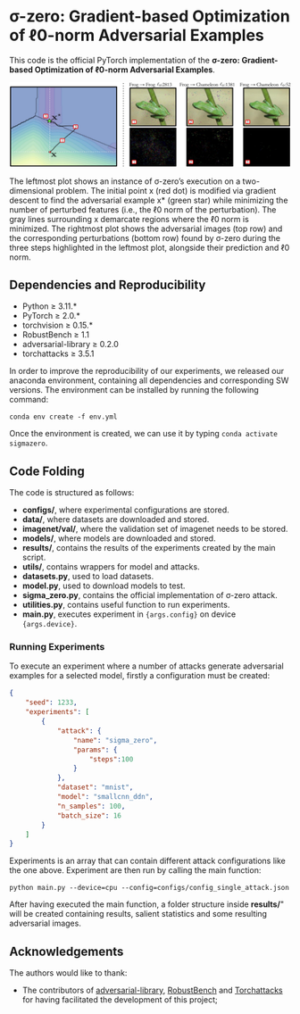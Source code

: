 # σ-zero: Gradient-based Optimization of ℓ0-norm Adversarial Examples

This code is the official PyTorch implementation of the **σ-zero: Gradient-based Optimization of ℓ0-norm Adversarial Examples**.

![Image1](sigma-zero_optimization.jpg)

The leftmost plot shows an instance of σ-zero’s execution on a two-dimensional problem. The initial point x (red dot) is modified via gradient descent to find the adversarial example x* (green star) while minimizing the number of perturbed features (i.e., the ℓ0 norm of the perturbation). The gray lines surrounding x demarcate regions where the ℓ0 norm is minimized. The rightmost plot shows the adversarial images (top row) and the corresponding perturbations (bottom row) found by σ-zero during the three steps highlighted in the leftmost plot, alongside their prediction and ℓ0 norm.
## Dependencies and Reproducibility

- Python ≥ 3.11.*
- PyTorch ≥ 2.0.*
- torchvision ≥ 0.15.*
- RobustBench ≥ 1.1
- adversarial-library ≥ 0.2.0
- torchattacks ≥ 3.5.1

In order to improve the reproducibility of our experiments, we released our anaconda environment, containing all dependencies and corresponding SW versions. 
The environment can be installed by running the following command: 

```shell
conda env create -f env.yml
```
Once the environment is created, we can use it by typing `conda activate sigmazero`.

## Code Folding

The code is structured as follows: 

- **configs/**, where experimental configurations are stored.
- **data/**, where datasets are downloaded and stored.
- **imagenet/val/**, where the validation set of imagenet needs to be stored.
- **models/**, where models are downloaded and stored.
- **results/**, contains the results of the experiments created by the main script.
- **utils/**, contains wrappers for model and attacks.
- **datasets.py**, used to load datasets.
- **model.py**, used to download models to test.
- **sigma_zero.py**, contains the official implementation of σ-zero attack.
- **utilities.py**, contains useful function to run experiments.
- **main.py**, executes experiment in `{args.config}` on device `{args.device}`.


### Running Experiments 
To execute an experiment where a number of attacks generate adversarial examples for a selected model, firstly a configuration must be created:
```json
{
    "seed": 1233,
    "experiments": [
        {
            "attack": {
                "name": "sigma_zero",
                "params": {
                    "steps":100
                }
            },
            "dataset": "mnist",
            "model": "smallcnn_ddn",
            "n_samples": 100,
            "batch_size": 16
        }
    ]
}
```
Experiments is an array that can contain different attack configurations like the one above.
Experiment are then run by calling the main function:
```shell
python main.py --device=cpu --config=configs/config_single_attack.json
```
After having executed the main function, a folder structure inside **results/**" will be created containing
results, salient statistics and some resulting adversarial images.

## Acknowledgements

The authors would like to thank:

  + The contributors of [adversarial-library](https://github.com/jeromerony/adversarial-library), [RobustBench](https://github.com/RobustBench/robustbench) and [Torchattacks](https://github.com/Harry24k/adversarial-attacks-pytorch) for having facilitated the development of this project;

